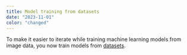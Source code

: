 ```yaml
---
title: Model training from datasets
date: "2023-11-01"
color: "changed"
---
```


To make it easier to iterate while training machine learning models from image data, you now train models from [datasets](/data/dataset/).
